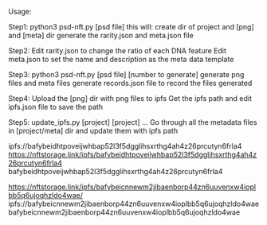 Usage:

Step1:
python3 psd-nft.py [psd file] 
this will:
create dir of project and [png] and [meta] dir 
generate the rarity.json and meta.json file 

Step2:
Edit rarity.json to change the ratio of each DNA feature
Edit meta.json to set the name and description as the meta data template

Step3:
python3 psd-nft.py [psd file] [number to generate]
generate png files and meta files
generate records.json file to record the files generated

Step4:
Upload the [png] dir with png files to ipfs
Get the ipfs path and edit ipfs.json file to save the path

Step5:
update_ipfs.py [project] [project] ...
Go through all the metadata files in [project/meta] dir and update them with ipfs path

ipfs://bafybeidhtpoveijwhbap52l3f5dgglihsxrthg4ah4z26prcutyn6frla4
https://nftstorage.link/ipfs/bafybeidhtpoveijwhbap52l3f5dgglihsxrthg4ah4z26prcutyn6frla4
bafybeidhtpoveijwhbap52l3f5dgglihsxrthg4ah4z26prcutyn6frla4


https://nftstorage.link/ipfs/bafybeicnnewm2jibaenborp44zn6uuvenxw4ioplbb5q6ujoqhzldo4wae/
ipfs://bafybeicnnewm2jibaenborp44zn6uuvenxw4ioplbb5q6ujoqhzldo4wae
bafybeicnnewm2jibaenborp44zn6uuvenxw4ioplbb5q6ujoqhzldo4wae